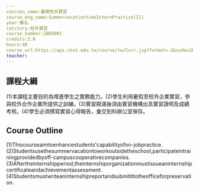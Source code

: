```yaml
---
coursen_name:暑期校外實習
course_eng_name:SummervacationtimeInternPractice(II)
year:專五
catctory:校外實習
course_number:2B05001
credits:2.0
hours:40
course_url:https://aps.ntut.edu.tw/course/tw/Curr.jsp?format=-2&code=2B05001
teacher:
---
```


## 課程大綱

(1)本課程主要目的為增進學生之實務能力。(2)學生利用暑假至校外企業實習，參與校外合作企業所提供之訓練。(3)實習期滿後須由實習機構出具實習證明及成績考核。(4)學生必須撰寫實習心得報告，彙交到科辦公室保存。


## Course Outline

(1)Thiscourseaimtoenhancestudents'capabilityofon-jobpractice.(2)Studentsusethesummervacationtoworkoutsidetheschool,participateintrainingprovidedbyoff-campuscooperativecompanies.(3)Aftertheinternshipperiod,theinternshiporganizationmustissueaninternshipcertificateandachievementassessment.(4)Studentsmustwriteaninternshipreportandsubmitittotheofficeforpreservation.


